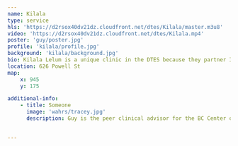```yaml
---
name: Kilala
type: service
hls: 'https://d2rsox40dv21dz.cloudfront.net/dtes/Kilala/master.m3u8'
video: 'https://d2rsox40dv21dz.cloudfront.net/dtes/Kilala.mp4'
poster: 'guy/poster.jpg'
profile: 'kilala/profile.jpg'
background: 'kilala/background.jpg'
bio: Kilala Lelum is a unique clinic in the DTES because they partner Indigenous Elders with physicians and allied health professionals to provide physical, mental, emotional and spiritual care to the community of the DTES.
location: 626 Powell St
map:
    x: 945
    y: 175

additional-info: 
    - title: Someone
      image: 'wahrs/tracey.jpg'
      description: Guy is the peer clinical advisor for the BC Center on Substance Use, as well as the Overdose Emergency Response and Regional Addiction Program at Vancouver Coastal Health. He is an advocate for harm reduction, and shares his lived experiences with substance use as a reference for positive change.
    

---
```

